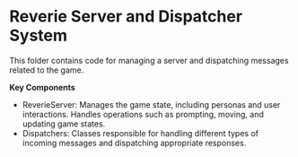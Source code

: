 # Reverie Server and Dispatcher System

This folder contains code for managing a server and dispatching messages related to the game.

**Key Components**

- ReverieServer: Manages the game state, including personas and user interactions. Handles operations such as prompting, moving, and updating game states. 
- Dispatchers: Classes responsible for handling different types of incoming messages and dispatching appropriate responses.